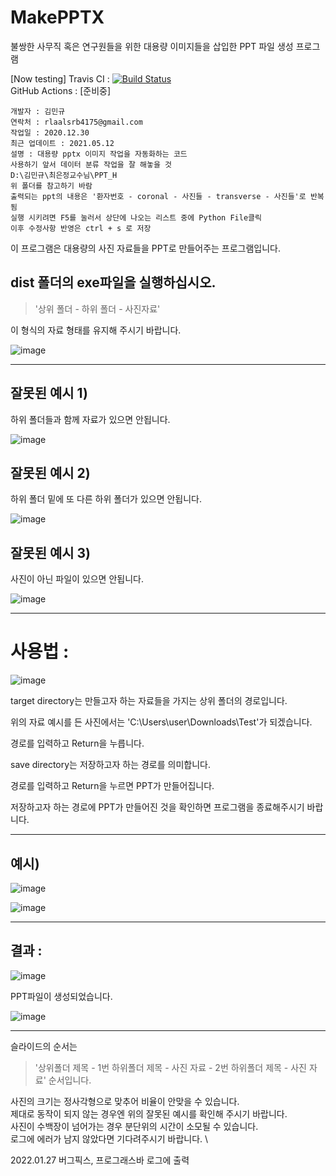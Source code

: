 # MakePPTX
불쌍한 사무직 혹은 연구원들을 위한 대용량 이미지들을 삽입한 PPT 파일 생성 프로그램

[Now testing]
Travis CI : [![Build Status](https://app.travis-ci.com/Indian966/MakePPTX.svg?branch=master)](https://app.travis-ci.com/Indian966/MakePPTX) \
GitHub Actions : [준비중]

    개발자 : 김민규  
    연락처 : rlaalsrb4175@gmail.com
    작업일 : 2020.12.30
    최근 업데이트 : 2021.05.12
    설명 : 대용량 pptx 이미지 작업을 자동화하는 코드
    사용하기 앞서 데이터 분류 작업을 잘 해놓을 것
    D:\김민규\최은정교수님\PPT_H
    위 폴더를 참고하기 바람
    출력되는 ppt의 내용은 '환자번호 - coronal - 사진들 - transverse - 사진들'로 반복됨
    실행 시키려면 F5를 눌러서 상단에 나오는 리스트 중에 Python File클릭
    이후 수정사항 반영은 ctrl + s 로 저장

이 프로그램은 대용량의 사진 자료들을 PPT로 만들어주는 프로그램입니다.

dist 폴더의 exe파일을 실행하십시오.
---------------------------------
> '상위 폴더 - 하위 폴더 - 사진자료'

이 형식의 자료 형태를 유지해 주시기 바랍니다.

![image](https://user-images.githubusercontent.com/22446076/117937691-3b0ebd80-b341-11eb-8b95-a9184440d53b.png)

------------------------------------

##  잘못된 예시 1)
하위 폴더들과 함께 자료가 있으면 안됩니다.

![image](https://user-images.githubusercontent.com/22446076/117937722-4530bc00-b341-11eb-9108-27f94a927c7d.png)


## 잘못된 예시 2)
하위 폴더 밑에 또 다른 하위 폴더가 있으면 안됩니다.

![image](https://user-images.githubusercontent.com/22446076/117937762-4cf06080-b341-11eb-99f4-c5e0ae6902cd.png)


## 잘못된 예시 3)
사진이 아닌 파일이 있으면 안됩니다.

![image](https://user-images.githubusercontent.com/22446076/117937834-5d084000-b341-11eb-8016-3304ea318183.png)

----------------------------------

# 사용법 :

![image](https://user-images.githubusercontent.com/22446076/117937907-6ee9e300-b341-11eb-9f09-d589d339b79c.png)


target directory는 만들고자 하는 자료들을 가지는  상위 폴더의 경로입니다.

위의 자료 예시를 든 사진에서는 'C:\Users\user\Downloads\Test'가 되겠습니다.

경로를 입력하고 Return을 누릅니다.

save directory는 저장하고자 하는 경로를 의미합니다.

경로를 입력하고 Return을 누르면 PPT가 만들어집니다.

저장하고자 하는 경로에 PPT가 만들어진 것을 확인하면 프로그램을 종료해주시기 바랍니다.


-----------------
## 예시)

![image](https://user-images.githubusercontent.com/22446076/117937929-7610f100-b341-11eb-875e-eb691eca3842.png)

![image](https://user-images.githubusercontent.com/22446076/117937946-79a47800-b341-11eb-9d42-b8a69527d33d.png)


-----------------------
## 결과 :
![image](https://user-images.githubusercontent.com/22446076/117937957-7dd09580-b341-11eb-8536-fc25630470e4.png)

PPT파일이 생성되었습니다.

![image](https://user-images.githubusercontent.com/22446076/117937977-81641c80-b341-11eb-815e-147f96fa0312.png)

---------------------
슬라이드의 순서는 

> '상위폴더 제목 - 1번 하위폴더 제목 - 사진 자료 - 2번 하위폴더 제목 - 사진 자료' 순서입니다.

사진의 크기는 정사각형으로 맞추어 비율이 안맞을 수 있습니다. \
제대로 동작이 되지 않는 경우엔 위의 잘못된 예시를 확인해 주시기 바랍니다.\
사진이 수백장이 넘어가는 경우 분단위의 시간이 소모될 수 있습니다.\
로그에 에러가 남지 않았다면 기다려주시기 바랍니다. \

2022.01.27 버그픽스, 프로그래스바 로그에 출력
